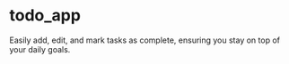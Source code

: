 # todo_app
 Easily add, edit, and mark tasks as complete, ensuring you stay on top of your daily goals.
